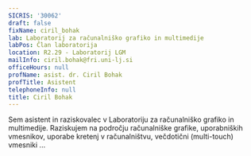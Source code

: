 ```yaml
---
SICRIS: '30062'
draft: false
fixName: ciril_bohak
lab: Laboratorij za računalniško grafiko in multimedije
labPos: Član laboratorija
location: R2.29 - Laboratorij LGM
mailInfo: ciril.bohak@fri.uni-lj.si
officeHours: null
profName: asist. dr. Ciril Bohak
profTitle: Asistent
telephoneInfo: null
title: Ciril Bohak
---
```



Sem asistent in raziskovalec v Laboratoriju za računalniško grafiko in multimedije. Raziskujem na področju računalniške grafike, uporabniških vmesnikov, uporabe kretenj v računalništvu, večdotični (multi-touch) vmesniki ...